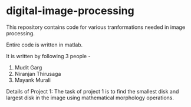 # digital-image-processing
 This repository contains code for various tranformations needed in image processing.
 
 Entire code is written in matlab.
 
 It is written by following 3 people -
 1. Mudit Garg
 2. Niranjan Thirusaga
 3. Mayank Murali


Details of Project 1:
The task of project 1 is to find the smallest disk and largest disk in the image using mathematical morphology operations.
